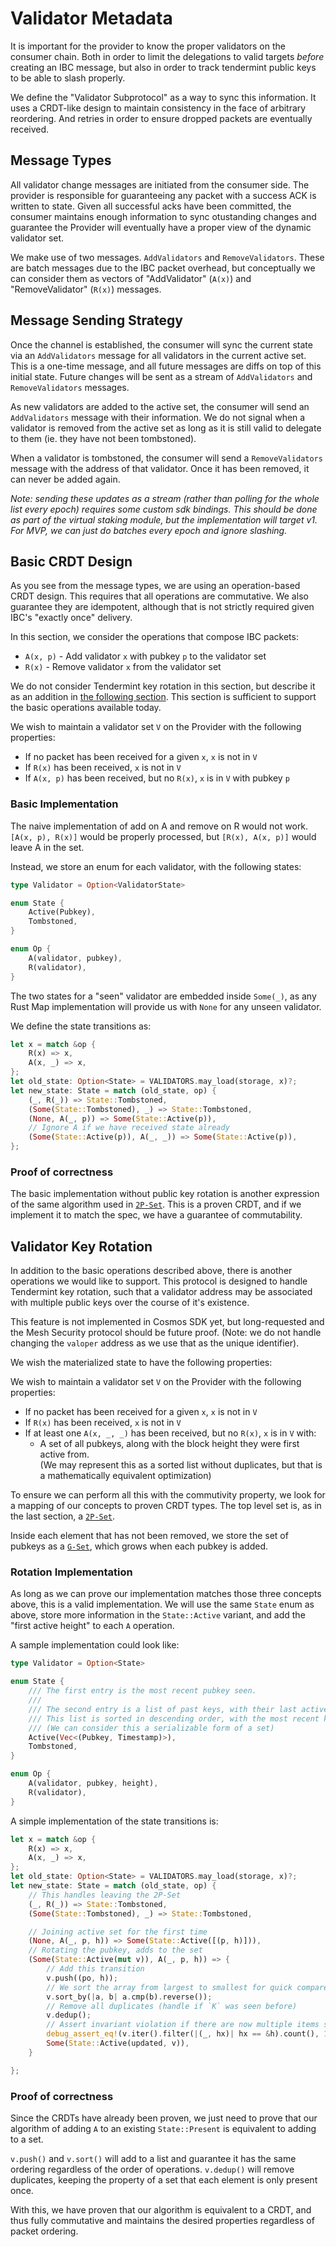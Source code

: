 # Validator Metadata

It is important for the provider to know the proper validators on the consumer chain.
Both in order to limit the delegations to valid targets *before* creating an IBC message,
but also in order to track tendermint public keys to be able to slash properly.

We define the "Validator Subprotocol" as a way to sync this information. It uses a CRDT-like
design to maintain consistency in the face of arbitrary reordering. And retries in order
to ensure dropped packets are eventually received.

## Message Types

All validator change messages are initiated from the consumer side. The provider is
responsible for guaranteeing any packet with a success ACK is written to state.
Given all successful acks have been committed, the consumer maintains enough
information to sync otustanding changes and guarantee the Provider will eventually
have a proper view of the dynamic validator set.

We make use of two messages. `AddValidators` and `RemoveValidators`. These are batch messages
due to the IBC packet overhead, but conceptually we can consider them as vectors of "AddValidator"
(`A(x)`) and "RemoveValidator" (`R(x)`) messages.

## Message Sending Strategy

Once the channel is established, the consumer will sync the current state via an `AddValidators`
message for all validators in the current active set. This is a one-time message, and
all future messages are diffs on top of this initial state. Future changes will be sent as a
stream of `AddValidators` and `RemoveValidators` messages.

As new validators are added to the active set, the consumer will send an `AddValidators`
message with their information. We do not signal when a validator is removed from the active
set as long as it is still valid to delegate to them (ie. they have not been tombstoned).

When a validator is tombstoned, the consumer will send a `RemoveValidators` message with
the address of that validator. Once it has been removed, it can never be added again.

_Note: sending these updates as a stream (rather than polling for the whole list every epoch) requires some custom sdk bindings. This should be done as part of the virtual staking module, but the implementation will target v1. For MVP, we can just do batches every epoch and ignore slashing._

## Basic CRDT Design

As you see from the message types, we are using an operation-based CRDT design.
This requires that all operations are commutative. We also guarantee they are idempotent,
although that is not strictly required given IBC's "exactly once" delivery.

In this section, we consider the operations that compose IBC packets:

* `A(x, p)` - Add validator `x` with pubkey `p` to the validator set
* `R(x)` - Remove validator `x` from the validator set

We do not consider Tendermint key rotation in this section, but describe it as an addition
in [the following section](#validator-key-rotation). 
This section is sufficient to support the basic operations available today.

We wish to maintain a validator set `V` on the Provider with the following properties:

* If no packet has been received for a given `x`, `x` is not in `V`
* If `R(x)` has been received, `x` is not in `V`
* If `A(x, p)` has been received, but no `R(x)`, `x` is in `V` with pubkey `p`

### Basic Implementation

The naive implementation of add on A and remove on R would not work. `[A(x, p), R(x)]` would
be properly processed, but `[R(x), A(x, p)]` would leave A in the set.

Instead, we store an enum for each validator, with the following states: 

```rust
type Validator = Option<ValidatorState>

enum State {
    Active(Pubkey),
    Tombstoned,
}

enum Op {
    A(validator, pubkey),
    R(validator),
}

```

The two states for a "seen" validator are embedded inside `Some(_)`, as any Rust Map implementation
will provide us with `None` for any unseen validator.

We define the state transitions as:

```rust
let x = match &op {
    R(x) => x,
    A(x, _) => x,
};
let old_state: Option<State> = VALIDATORS.may_load(storage, x)?;
let new_state: State = match (old_state, op) {
    (_, R(_)) => State::Tombstoned,
    (Some(State::Tombstoned), _) => State::Tombstoned,
    (None, A(_, p)) => Some(State::Active(p)),
    // Ignore A if we have received state already
    (Some(State::Active(p)), A(_, _)) => Some(State::Active(p)),
};
```

### Proof of correctness

The basic implementation without public key rotation is another expression of the same algorithm
used in [`2P-Set`](https://en.wikipedia.org/wiki/Conflict-free_replicated_data_type#2P-Set_(Two-Phase_Set)). This is a proven CRDT, and if we implement it to match the spec, we have a 
guarantee of commutability.

## Validator Key Rotation

In addition to the basic operations described above, there is another operations we would like
to support. This protocol is designed to handle Tendermint key rotation, such that a validator
address may be associated with multiple public keys over the course of it's existence. 

This feature is not implemented in Cosmos SDK yet, but long-requested and the Mesh Security
protocol should be future proof. (Note: we do not handle changing the `valoper` address as
we use that as the unique identifier).

We wish the materialized state to have the following properties:

We wish to maintain a validator set `V` on the Provider with the following properties:

* If no packet has been received for a given `x`, `x` is not in `V`
* If `R(x)` has been received, `x` is not in `V`
* If at least one `A(x, _, _)` has been received, but no `R(x)`, `x` is in `V` with:
    * A set of all pubkeys, along with the block height they were first active from.     
    (We may represent this as a sorted list without duplicates, but that is a mathematically
    equivalent optimization)

To ensure we can perform all this with the commutivity property, we look for a mapping
of our concepts to proven CRDT types. The top level set is, as in the last section,
a [`2P-Set`](https://en.wikipedia.org/wiki/Conflict-free_replicated_data_type#2P-Set_(Two-Phase_Set)).

Inside each element that has not been removed, we store the set of pubkeys
as a [`G-Set`](https://en.wikipedia.org/wiki/Conflict-free_replicated_data_type#G-Set_(Grow-only_Set)),
which grows when each pubkey is added.

### Rotation Implementation

As long as we can prove our implementation matches those three concepts above, this is
a valid implementation. We will use the same `State` enum as above, store more information in
the `State::Active` variant, and add the "first active height" to each `A` operation.

A sample implementation could look like:

```rust
type Validator = Option<State>

enum State {
    /// The first entry is the most recent pubkey seen.
    /// 
    /// The second entry is a list of past keys, with their last active time.
    /// This list is sorted in descending order, with the most recent key first.
    /// (We can consider this a serializable form of a set)
    Active(Vec<(Pubkey, Timestamp)>),
    Tombstoned,
}

enum Op {
    A(validator, pubkey, height),
    R(validator),
}
```

A simple implementation of the state transitions is:

```rust
let x = match &op {
    R(x) => x,
    A(x, _) => x,
};
let old_state: Option<State> = VALIDATORS.may_load(storage, x)?;
let new_state: State = match (old_state, op) {
    // This handles leaving the 2P-Set
    (_, R(_)) => State::Tombstoned,
    (Some(State::Tombstoned), _) => State::Tombstoned,

    // Joining active set for the first time
    (None, A(_, p, h)) => Some(State::Active([(p, h)])),
    // Rotating the pubkey, adds to the set
    (Some(State::Active(mut v)), A(_, p, h)) => {
        // Add this transition
        v.push((po, h));
        // We sort the array from largest to smallest for quick compares on slashing
        v.sort_by(|a, b| a.cmp(b).reverse());
        // Remove all duplicates (handle if `K` was seen before)
        v.dedup();
        // Assert invariant violation if there are now multiple items same height
        debug_assert_eq!(v.iter().filter(|(_, hx)| hx == &h).count(), 1);
        Some(State::Active(updated, v)),
    }

};
```

### Proof of correctness

Since the CRDTs have already been proven, we just need to prove that our algorithm of
adding `A` to an existing `State::Present` is equivalent to adding to a set.

`v.push()` and `v.sort()` will add to a list and guarantee it has the same ordering
regardless of the order of operations. `v.dedup()` will remove duplicates,
keeping the property of a set that each element is only present once.

With this, we have proven that our algorithm is equivalent to a CRDT, and thus
fully commutative and maintains the desired properties regardless of packet ordering.


